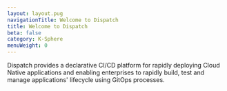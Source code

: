 ```yaml
---
layout: layout.pug
navigationTitle: Welcome to Dispatch
title: Welcome to Dispatch
beta: false
category: K-Sphere
menuWeight: 0
---
```


Dispatch provides a declarative CI/CD platform for rapidly deploying Cloud Native applications and enabling enterprises to rapidly build, test and manage applications' lifecycle using GitOps processes.